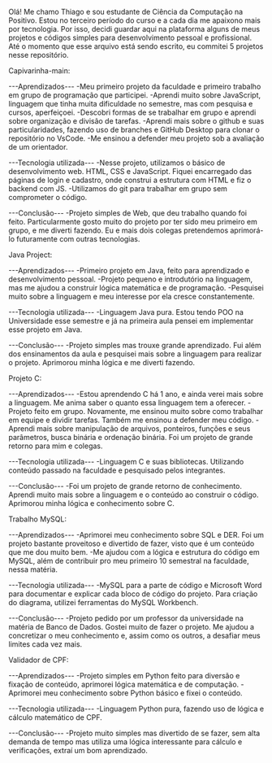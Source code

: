 Olá! Me chamo Thiago e sou estudante de Ciência da Computação na Positivo. Estou no terceiro período do curso e a cada dia me apaixono mais por tecnologia. 
Por isso, decidi guardar aqui na plataforma alguns de meus projetos e códigos simples para desenvolvimento pessoal e profissional.
Até o momento que esse arquivo está sendo escrito, eu commitei 5 projetos nesse repositório.

Capivarinha-main:

---Aprendizados---
-Meu primeiro projeto da faculdade e primeiro trabalho em grupo de programação que participei.
-Aprendi muito sobre JavaScript, linguagem que tinha muita dificuldade no semestre, mas com pesquisa e cursos, aperfeiçoei.
-Descobri formas de se trabalhar em grupo e aprendi sobre organização e divisão de tarefas.
-Aprendi mais sobre o github e suas particularidades, fazendo uso de branches e GitHub Desktop para clonar o repositório no VsCode.
-Me ensinou a defender meu projeto sob a avaliação de um orientador.

---Tecnologia utilizada---
-Nesse projeto, utilizamos o básico de desenvolvimento web. HTML, CSS e JavaScript. Fiquei encarregado das páginas de login e cadastro, onde construi a estrutura com HTML e fiz o backend com JS.
-Utilizamos do git para trabalhar em grupo sem comprometer o código.

---Conclusão---
-Projeto simples de Web, que deu trabalho quando foi feito. Particularmente gosto muito do projeto por ter sido meu primeiro em grupo, e me diverti fazendo. Eu e mais dois colegas pretendemos aprimorá-lo futuramente com outras tecnologias.

Java Project:

---Aprendizados---
-Primeiro projeto em Java, feito para aprendizado e desenvolvimento pessoal.
-Projeto pequeno e introdutório na linguagem, mas me ajudou a construir lógica matemática e de programação.
-Pesquisei muito sobre a linguagem e meu interesse por ela cresce constantemente.

---Tecnologia utilizada---
-Linguagem Java pura. Estou tendo POO na Universidade esse semestre e já na primeira aula pensei em implementar esse projeto em Java.

---Conclusão---
-Projeto simples mas trouxe grande aprendizado. Fui além dos ensinamentos da aula e pesquisei mais sobre a linguagem para realizar o projeto. Aprimorou minha lógica e me diverti fazendo.

Projeto C:

---Aprendizados---
-Estou aprendendo C há 1 ano, e ainda verei mais sobre a linguagem. Me anima saber o quanto essa linguagem tem a oferecer.
-Projeto feito em grupo. Novamente, me ensinou muito sobre como trabalhar em equipe e dividir tarefas. Também me ensinou a defender meu código.
-Aprendi mais sobre manipulação de arquivos, ponteiros, funções e seus parâmetros, busca binária e ordenação binária. Foi um projeto de grande retorno para mim e colegas.

---Tecnologia utilizada---
-Linguagem C e suas bibliotecas. Utilizando conteúdo passado na faculdade e pesquisado pelos integrantes.

---Conclusão---
-Foi um projeto de grande retorno de conhecimento. Aprendi muito mais sobre a linguagem e o conteúdo ao construir o código. Aprimorou minha lógica e conhecimento sobre C.

Trabalho MySQL:

---Aprendizados---
-Aprimorei meu conhecimento sobre SQL e DER. Foi um projeto bastante proveitoso e divertido de fazer, visto que é um conteúdo que me dou muito bem.
-Me ajudou com a lógica e estrutura do código em MySQL, além de contribuir pro meu primeiro 10 semestral na faculdade, nessa matéria.

---Tecnologia utilizada---
-MySQL para a parte de código e Microsoft Word para documentar e explicar cada bloco de código do projeto. Para criação do diagrama, utilizei ferramentas do MySQL Workbench.

---Conclusão---
-Projeto pedido por um professor da universidade na matéria de Banco de Dados. Gostei muito de fazer o projeto. Me ajudou a concretizar o meu conhecimento e, assim como os outros, a desafiar meus limites cada vez mais.

Validador de CPF:

---Aprendizados---
-Projeto simples em Python feito para diversão e fixação de conteúdo, aprimorei lógica matemática e de computação.
-Aprimorei meu conhecimento sobre Python básico e fixei o conteúdo.

---Tecnologia utilizada---
-Linguagem Python pura, fazendo uso de lógica e cálculo matemático de CPF.

---Conclusão---
-Projeto muito simples mas divertido de se fazer, sem alta demanda de tempo mas utiliza uma lógica interessante para cálculo e verificações, extraí um bom aprendizado.

